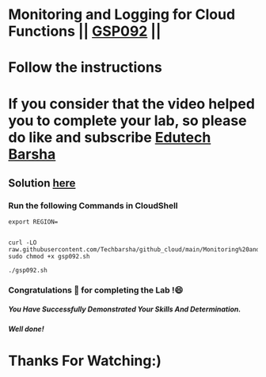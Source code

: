 # Monitoring and Logging for Cloud Functions || [GSP092](https://www.cloudskillsboost.google/focuses/1833?parent=catalog) ||
# Follow the instructions

# If you consider that the video helped you to complete your lab, so please do like and subscribe [Edutech Barsha](https://www.youtube.com/@edutechbarsha)
## Solution [here](https://youtu.be/B_yaZVAnMSA)

### Run the following Commands in CloudShell
```
export REGION=


curl -LO raw.githubusercontent.com/Techbarsha/github_cloud/main/Monitoring%20and%20Logging%20for%20Cloud%20Functions/gsp092.sh
sudo chmod +x gsp092.sh

./gsp092.sh

```
### Congratulations 🎉 for completing the Lab !😄

##### *You Have Successfully Demonstrated Your Skills And Determination.*

#### *Well done!*

# Thanks For Watching:)
